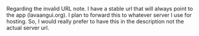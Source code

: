 Regarding the invalid URL note. I have a stable url that will always point to the app (lavaangui.org). I plan to forward this to whatever server I use for hosting. So, I would really prefer to have this in the description not the actual server url.